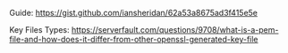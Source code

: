 Guide:
https://gist.github.com/iansheridan/62a53a8675ad3f415e5e

Key Files Types:
https://serverfault.com/questions/9708/what-is-a-pem-file-and-how-does-it-differ-from-other-openssl-generated-key-file